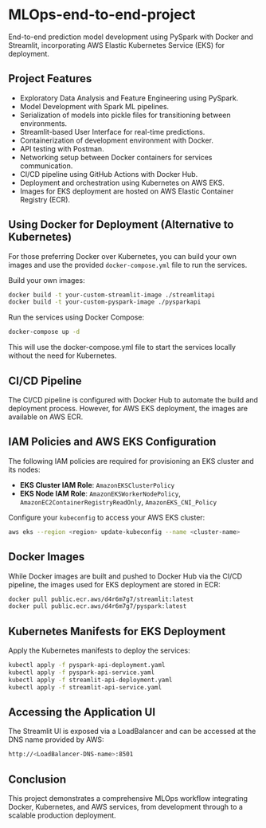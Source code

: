 # MLOps-end-to-end-project

End-to-end prediction model development using PySpark with Docker and Streamlit, incorporating AWS Elastic Kubernetes Service (EKS) for deployment.

## Project Features

- Exploratory Data Analysis and Feature Engineering using PySpark.
- Model Development with Spark ML pipelines.
- Serialization of models into pickle files for transitioning between environments.
- Streamlit-based User Interface for real-time predictions.
- Containerization of development environment with Docker.
- API testing with Postman.
- Networking setup between Docker containers for services communication.
- CI/CD pipeline using GitHub Actions with Docker Hub.
- Deployment and orchestration using Kubernetes on AWS EKS.
- Images for EKS deployment are hosted on AWS Elastic Container Registry (ECR).

## Using Docker for Deployment (Alternative to Kubernetes)

For those preferring Docker over Kubernetes, you can build your own images and use the provided `docker-compose.yml` file to run the services.

Build your own images:

```bash
docker build -t your-custom-streamlit-image ./streamlitapi
docker build -t your-custom-pyspark-image ./pysparkapi
```
Run the services using Docker Compose:

```bash
docker-compose up -d
```

This will use the docker-compose.yml file to start the services locally without the need for Kubernetes.

## CI/CD Pipeline

The CI/CD pipeline is configured with Docker Hub to automate the build and deployment process. However, for AWS EKS deployment, the images are available on AWS ECR.

## IAM Policies and AWS EKS Configuration

The following IAM policies are required for provisioning an EKS cluster and its nodes:

- **EKS Cluster IAM Role**: `AmazonEKSClusterPolicy`
- **EKS Node IAM Role**: `AmazonEKSWorkerNodePolicy`, `AmazonEC2ContainerRegistryReadOnly`, `AmazonEKS_CNI_Policy`

Configure your `kubeconfig` to access your AWS EKS cluster:

```bash
aws eks --region <region> update-kubeconfig --name <cluster-name>
```
## Docker Images
While Docker images are built and pushed to Docker Hub via the CI/CD pipeline, the images used for EKS deployment are stored in ECR:

```bash
docker pull public.ecr.aws/d4r6m7g7/streamlit:latest
docker pull public.ecr.aws/d4r6m7g7/pyspark:latest
```
## Kubernetes Manifests for EKS Deployment
Apply the Kubernetes manifests to deploy the services:

```bash
kubectl apply -f pyspark-api-deployment.yaml
kubectl apply -f pyspark-api-service.yaml
kubectl apply -f streamlit-api-deployment.yaml
kubectl apply -f streamlit-api-service.yaml
```

## Accessing the Application UI
The Streamlit UI is exposed via a LoadBalancer and can be accessed at the DNS name provided by AWS:

```bash
http://<LoadBalancer-DNS-name>:8501
```
## Conclusion
This project demonstrates a comprehensive MLOps workflow integrating Docker, Kubernetes, and AWS services, from development through to a scalable production deployment.

